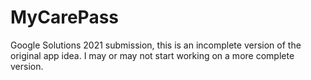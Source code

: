 # MyCarePass
Google Solutions 2021 submission, this is an incomplete version of the original app idea.
I may or may not start working on a more complete version.


